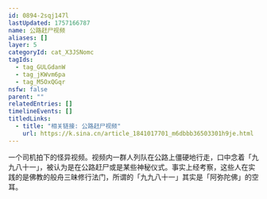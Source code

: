 ```yaml
---
id: 0894-2sqj147l
lastUpdated: 1757166787
name: 公路赶尸视频
aliases: []
layer: 5
categoryId: cat_X3JSNomc
tagIds:
  - tag_GULGdanW
  - tag_jKWvm6pa
  - tag_M5OxQGqr
nsfw: false
parent: ""
relatedEntries: []
timelineEvents: []
titledLinks:
  - title: "相关链接: 公路赶尸视频"
    url: https://k.sina.cn/article_1841017701_m6dbbb36503301h9je.html
---
```


一个司机拍下的怪异视频。视频内一群人列队在公路上僵硬地行走，口中念着「九九八十一」，被认为是在公路赶尸或是某些神秘仪式。事实上经考察，这些人在实践的是佛教的般舟三昧修行法门，所谓的「九九八十一」其实是「阿弥陀佛」的空耳。